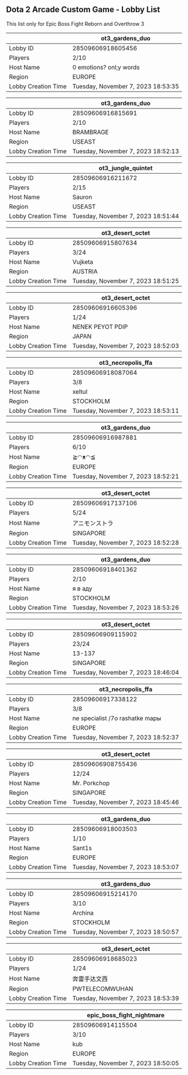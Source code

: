 ## Dota 2 Arcade Custom Game - Lobby List

This list only for Epic Boss Fight Reborn and Overthrow 3

|  | ot3_gardens_duo |
| ------ | ------ |
| Lobby ID | 28509606918605456 |
| Players | 2/10 |
| Host Name | 0 emotions? onl;y words |
| Region | EUROPE |
| Lobby Creation Time | Tuesday, November 7, 2023 18:53:35 |


|  | ot3_gardens_duo |
| ------ | ------ |
| Lobby ID | 28509606916815691 |
| Players | 2/10 |
| Host Name | BRAMBRAGE |
| Region | USEAST |
| Lobby Creation Time | Tuesday, November 7, 2023 18:52:13 |


|  | ot3_jungle_quintet |
| ------ | ------ |
| Lobby ID | 28509606916211672 |
| Players | 2/15 |
| Host Name | Sauron |
| Region | USEAST |
| Lobby Creation Time | Tuesday, November 7, 2023 18:51:44 |


|  | ot3_desert_octet |
| ------ | ------ |
| Lobby ID | 28509606915807634 |
| Players | 3/24 |
| Host Name | Vujketa |
| Region | AUSTRIA |
| Lobby Creation Time | Tuesday, November 7, 2023 18:51:25 |


|  | ot3_desert_octet |
| ------ | ------ |
| Lobby ID | 28509606916605396 |
| Players | 1/24 |
| Host Name | NENEK PEYOT PDIP |
| Region | JAPAN |
| Lobby Creation Time | Tuesday, November 7, 2023 18:52:03 |


|  | ot3_necropolis_ffa |
| ------ | ------ |
| Lobby ID | 28509606918087064 |
| Players | 3/8 |
| Host Name | xeltul |
| Region | STOCKHOLM |
| Lobby Creation Time | Tuesday, November 7, 2023 18:53:11 |


|  | ot3_gardens_duo |
| ------ | ------ |
| Lobby ID | 28509606916987881 |
| Players | 6/10 |
| Host Name | ≧◠ᴥ◠≦ |
| Region | EUROPE |
| Lobby Creation Time | Tuesday, November 7, 2023 18:52:21 |


|  | ot3_desert_octet |
| ------ | ------ |
| Lobby ID | 28509606917137106 |
| Players | 5/24 |
| Host Name | アニモンストラ |
| Region | SINGAPORE |
| Lobby Creation Time | Tuesday, November 7, 2023 18:52:28 |


|  | ot3_gardens_duo |
| ------ | ------ |
| Lobby ID | 28509606918401362 |
| Players | 2/10 |
| Host Name | я в аду |
| Region | STOCKHOLM |
| Lobby Creation Time | Tuesday, November 7, 2023 18:53:26 |


|  | ot3_desert_octet |
| ------ | ------ |
| Lobby ID | 28509606909115902 |
| Players | 23/24 |
| Host Name | 13-137 |
| Region | SINGAPORE |
| Lobby Creation Time | Tuesday, November 7, 2023 18:46:04 |


|  | ot3_necropolis_ffa |
| ------ | ------ |
| Lobby ID | 28509606917338122 |
| Players | 3/8 |
| Host Name | ne specialist /7o rashatke mapы |
| Region | EUROPE |
| Lobby Creation Time | Tuesday, November 7, 2023 18:52:37 |


|  | ot3_desert_octet |
| ------ | ------ |
| Lobby ID | 28509606908755436 |
| Players | 12/24 |
| Host Name | Mr. Porkchop |
| Region | SINGAPORE |
| Lobby Creation Time | Tuesday, November 7, 2023 18:45:46 |


|  | ot3_gardens_duo |
| ------ | ------ |
| Lobby ID | 28509606918003503 |
| Players | 1/10 |
| Host Name | Sant1s |
| Region | EUROPE |
| Lobby Creation Time | Tuesday, November 7, 2023 18:53:07 |


|  | ot3_gardens_duo |
| ------ | ------ |
| Lobby ID | 28509606915214170 |
| Players | 3/10 |
| Host Name | Archina |
| Region | STOCKHOLM |
| Lobby Creation Time | Tuesday, November 7, 2023 18:50:57 |


|  | ot3_desert_octet |
| ------ | ------ |
| Lobby ID | 28509606918685023 |
| Players | 1/24 |
| Host Name | 奔雷手达文西 |
| Region | PWTELECOMWUHAN |
| Lobby Creation Time | Tuesday, November 7, 2023 18:53:39 |


|  | epic_boss_fight_nightmare |
| ------ | ------ |
| Lobby ID | 28509606914115504 |
| Players | 3/10 |
| Host Name | kub |
| Region | EUROPE |
| Lobby Creation Time | Tuesday, November 7, 2023 18:50:05 |


